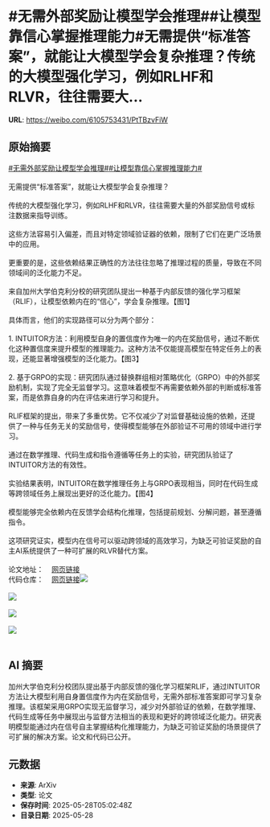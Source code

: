 # #无需外部奖励让模型学会推理##让模型靠信心掌握推理能力#无需提供“标准答案”，就能让大模型学会复杂推理？传统的大模型强化学习，例如RLHF和RLVR，往往需要大...

**URL**: https://weibo.com/6105753431/PtTBzvFiW

## 原始摘要

<a href="https://m.weibo.cn/search?containerid=231522type%3D1%26t%3D10%26q%3D%23%E6%97%A0%E9%9C%80%E5%A4%96%E9%83%A8%E5%A5%96%E5%8A%B1%E8%AE%A9%E6%A8%A1%E5%9E%8B%E5%AD%A6%E4%BC%9A%E6%8E%A8%E7%90%86%23&amp;extparam=%23%E6%97%A0%E9%9C%80%E5%A4%96%E9%83%A8%E5%A5%96%E5%8A%B1%E8%AE%A9%E6%A8%A1%E5%9E%8B%E5%AD%A6%E4%BC%9A%E6%8E%A8%E7%90%86%23" data-hide=""><span class="surl-text">#无需外部奖励让模型学会推理#</span></a><a href="https://m.weibo.cn/search?containerid=231522type%3D1%26t%3D10%26q%3D%23%E8%AE%A9%E6%A8%A1%E5%9E%8B%E9%9D%A0%E4%BF%A1%E5%BF%83%E6%8E%8C%E6%8F%A1%E6%8E%A8%E7%90%86%E8%83%BD%E5%8A%9B%23&amp;extparam=%23%E8%AE%A9%E6%A8%A1%E5%9E%8B%E9%9D%A0%E4%BF%A1%E5%BF%83%E6%8E%8C%E6%8F%A1%E6%8E%A8%E7%90%86%E8%83%BD%E5%8A%9B%23" data-hide=""><span class="surl-text">#让模型靠信心掌握推理能力#</span></a><br><br>无需提供“标准答案”，就能让大模型学会复杂推理？<br><br>传统的大模型强化学习，例如RLHF和RLVR，往往需要大量的外部奖励信号或标注数据来指导训练。<br><br>这些方法容易引入偏差，而且对特定领域验证器的依赖，限制了它们在更广泛场景中的应用。<br><br>更重要的是，这些依赖结果正确性的方法往往忽略了推理过程的质量，导致在不同领域间的泛化能力不足。<br><br>来自加州大学伯克利分校的研究团队提出一种基于内部反馈的强化学习框架（RLIF），让模型依赖内在的“信心”，学会复杂推理。【图1】<br><br>具体而言，他们的实现路径可以分为两个部分：<br><br>1. INTUITOR方法：利用模型自身的置信度作为唯一的内在奖励信号，通过不断优化这种置信度来提升模型的推理能力。这种方法不仅能提高模型在特定任务上的表现，还能显著增强模型的泛化能力。【图3】<br><br>2. 基于GRPO的实现：研究团队通过替换群组相对策略优化（GRPO）中的外部奖励机制，实现了完全无监督学习。这意味着模型不再需要依赖外部的判断或标准答案，而是依靠自身的内在评估来进行学习和提升。<br><br>RLIF框架的提出，带来了多重优势。它不仅减少了对监督基础设施的依赖，还提供了一种与任务无关的奖励信号，使得模型能够在外部验证不可用的领域中进行学习。<br><br>通过在数学推理、代码生成和指令遵循等任务上的实验，研究团队验证了INTUITOR方法的有效性。<br><br>实验结果表明，INTUITOR在数学推理任务上与GRPO表现相当，同时在代码生成等跨领域任务上展现出更好的泛化能力。【图4】<br><br>模型能够完全依赖内在反馈学会结构化推理，包括提前规划、分解问题，甚至遵循指令。<br><br>这项研究证实，模型内在信号可以驱动跨领域的高效学习，为缺乏可验证奖励的自主AI系统提供了一种可扩展的RLVR替代方案。<br><br>论文地址：<a href="https://weibo.cn/sinaurl?u=https%3A%2F%2Farxiv.org%2Fabs%2F2505.19590" data-hide=""><span class="url-icon"><img style="width: 1rem;height: 1rem" src="https://h5.sinaimg.cn/upload/2015/09/25/3/timeline_card_small_web_default.png" referrerpolicy="no-referrer"></span><span class="surl-text">网页链接</span></a><br>代码仓库：<a href="https://weibo.cn/sinaurl?u=https%3A%2F%2Fgithub.com%2Fsunblaze-ucb%2FIntuitor" data-hide=""><span class="url-icon"><img style="width: 1rem;height: 1rem" src="https://h5.sinaimg.cn/upload/2015/09/25/3/timeline_card_small_web_default.png" referrerpolicy="no-referrer"></span><span class="surl-text">网页链接</span></a><img style="" src="https://tvax1.sinaimg.cn/large/006Fd7o3gy1i1v39k68wej30zk0to49n.jpg" referrerpolicy="no-referrer"><br><br><img style="" src="https://tvax2.sinaimg.cn/large/006Fd7o3gy1i1v39ltroaj30qg0duad9.jpg" referrerpolicy="no-referrer"><br><br><img style="" src="https://tvax1.sinaimg.cn/large/006Fd7o3gy1i1v39ozi1fj30zk08jdia.jpg" referrerpolicy="no-referrer"><br><br><img style="" src="https://tvax2.sinaimg.cn/large/006Fd7o3gy1i1v39r1zwzj30i00dwabx.jpg" referrerpolicy="no-referrer"><br><br>

## AI 摘要

加州大学伯克利分校团队提出基于内部反馈的强化学习框架RLIF，通过INTUITOR方法让大模型利用自身置信度作为内在奖励信号，无需外部标准答案即可学习复杂推理。该框架采用GRPO实现无监督学习，减少对外部验证的依赖，在数学推理、代码生成等任务中展现出与监督方法相当的表现和更好的跨领域泛化能力。研究表明模型能通过内在信号自主掌握结构化推理能力，为缺乏可验证奖励的场景提供了可扩展的解决方案。论文和代码已公开。

## 元数据

- **来源**: ArXiv
- **类型**: 论文
- **保存时间**: 2025-05-28T05:02:48Z
- **目录日期**: 2025-05-28
